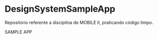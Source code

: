 # DesignSystemSampleApp
Repositório referente a disciplina de MOBILE II, praticando código limpo.

SAMPLE APP
